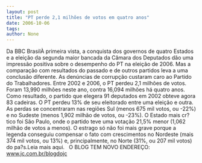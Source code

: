```yaml
---
layout: post
title: "PT perde 2,1 milhões de votos em quatro anos"
date: 2006-10-06
tags: 
author: None
---
```

Da BBC BrasilÀ primeira vista, a conquista dos governos de quatro Estados e a eleição da segunda maior bancada da Câmara dos Deputados dão uma impressão positiva sobre o desempenho do PT na eleição de 2006. Mas a comparação com resultados do passado e de outros partidos leva a uma conclusão diferente. As denúncias de corrupção custaram caro ao Partido do Trabalhadores. Entre 2002 e 2006, o PT perdeu 2,1 milhões de votos. Foram 13,990 milhões neste ano, contra 16,094 milhões há quatro anos. Como resultado, o partido que elegera 91 deputados em 2002 obteve agora 83 cadeiras. O PT perdeu 13% de seu eleitorado entre uma eleição e outra. As perdas se concentraram nas regiões Sul (menos 675 mil votos, ou -22%) e no Sudeste (menos 1,902 milhão de votos, ou -23%). O Estado mais cr?tico foi São Paulo, onde o partido teve uma votação 21,5% menor (1,062 milhão de votos a menos). O estrago só não foi mais grave porque a legenda conseguiu compensar o fato com crescimentos no Nordeste (mais 374 mil votos, ou 13%) e, principalmente, no Norte (31%, ou 207 mil votos) do pa?s.Leia mais aqui.
&nbsp;
O BLOG TEM NOVO ENDEREÇO: www.jc.com.br/blogdojc 